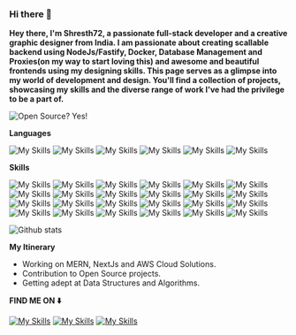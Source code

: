 ### Hi there 👋

<!--
**Shresth72/shresth72** is a ✨ _special_ ✨ repository because its `README.md` (this file) appears on your GitHub profile.

Here are some ideas to get you started:

- 🔭 I’m currently working on ...
- 🌱 I’m currently learning ...
- 👯 I’m looking to collaborate on ...
- 🤔 I’m looking for help with ...
- 💬 Ask me about ...
- 📫 How to reach me: ...
- 😄 Pronouns: ...
- ⚡ Fun fact: ...
-->

**Hey there, I'm Shresth72, a passionate full-stack developer and a creative graphic designer from India.
I am passionate about creating scallable backend using NodeJs/Fastify, Docker, Database Management and Proxies(on my way to start loving this) and awesome and beautiful frontends using my designing skills.
This page serves as a glimpse into my world of development and design. You'll find a collection of projects, showcasing my skills and the diverse range of work I've had the privilege to be a part of.**

![Open Source? Yes!](https://badgen.net/badge/Open%20Source%20%3F/Yes%21/blue?icon=github)

**Languages**

![My Skills](https://img.shields.io/badge/C-00599C?&logoColor=white&style=for-the-badge)
![My Skills](https://img.shields.io/badge/-C++-00599C?logo=Cpp&C=white&style=for-the-badge)
![My Skills](https://img.shields.io/badge/-Python-3776AB?logo=Python&logoColor=white&style=for-the-badge)
![My Skills](https://img.shields.io/badge/-Javascript-F7DF1E?logo=Javascript&logoColor=white&style=for-the-badge)
![My Skills](https://img.shields.io/badge/-Typescript-3178C6?logo=Typescript&logoColor=white&style=for-the-badge)
![My Skills](https://img.shields.io/badge/-mysql-4479A1?logo=mysql&logoColor=white&style=for-the-badge)

**Skills**

![My Skills](https://img.shields.io/badge/-nodejs-339933?logo=nodedotjs&logoColor=white&style=for-the-badge)
![My Skills](https://img.shields.io/badge/-express-000000?logo=Express&logoColor=white&style=for-the-badge)
![My Skills](https://img.shields.io/badge/-docker-0078ba?logo=docker&logoColor=white&style=for-the-badge)
![My Skills](https://img.shields.io/badge/-ReactJs-0088CC?logo=react&logoColor=white&style=for-the-badge)
![My Skills](https://img.shields.io/badge/-NextJs-000000?logo=nextdotjs&logoColor=white&style=for-the-badge)
![My Skills](https://img.shields.io/badge/-caddy-08a70f?logo=caddy&logoColor=white&style=for-the-badge)
![My Skills](https://img.shields.io/badge/-Fastify-f8dd43?logo=fastify&logoColor=black&style=for-the-badge)
![My Skills](https://img.shields.io/badge/-🐻_Zustand-582f3f?&logoColor=white&style=for-the-badge)
![My Skills](https://img.shields.io/badge/-GraphQl-E10098?logo=GraphQl&logoColor=white&style=for-the-badge)
![My Skills](https://img.shields.io/badge/-Three_Fiber-ffffff?logo=threedotjs&logoColor=black&style=for-the-badge)
![My Skills](https://img.shields.io/badge/-Gsap-88CE02?logo=GreenSock&logoColor=white&style=for-the-badge)
![My Skills](https://img.shields.io/badge/-tailwind-06B6D4?logo=tailwindcss&logoColor=white&style=for-the-badge)
![My Skills](https://img.shields.io/badge/-mongoose-F04D35?logo=mongoose&logoColor=white&style=for-the-badge)
![My Skills](https://img.shields.io/badge/-redis-DC382D?logo=redis&logoColor=white&style=for-the-badge)
![My Skills](https://img.shields.io/badge/-firebase-FFCA28?logo=firebase&logoColor=black&style=for-the-badge)
![My Skills](https://img.shields.io/badge/-prisma-2D3748?logo=prisma&logoColor=white&style=for-the-badge)
![My Skills](https://img.shields.io/badge/-git-F05032?logo=git&logoColor=white&style=for-the-badge)
![My Skills](https://img.shields.io/badge/-reactQuery-FF4154?logo=reactQuery&logoColor=white&style=for-the-badge)
![My Skills](https://img.shields.io/badge/-stripe-008CDD?logo=stripe&logoColor=white&style=for-the-badge)
![My Skills](https://img.shields.io/badge/-aws-232F3E?logo=amazonaws&logoColor=white&style=for-the-badge)
![My Skills](https://img.shields.io/badge/-zod-4479A1?logo=zod&logoColor=white&style=for-the-badge)
![My Skills](https://img.shields.io/badge/-postman-FF6C37?logo=postman&logoColor=white&style=for-the-badge)
![My Skills](https://img.shields.io/badge/-photoshop-31A8FF?logo=adobephotoshop&logoColor=white&style=for-the-badge)
![My Skills](https://img.shields.io/badge/-illustrator-FF9A00?logo=adobeillustrator&logoColor=white&style=for-the-badge)

![Github stats](https://github-readme-stats.vercel.app/api?username=shresth72)

**My Itinerary**
* Working on MERN, NextJs and AWS Cloud Solutions.
* Contribution to Open Source projects.
* Getting adept at Data Structures and Algorithms.

**FIND ME ON ⬇️** 

<a href="https://github.com/shresth72">[![My Skills](https://skillicons.dev/icons?i=github)](https://skillicons.dev)</a>
<a href="https://www.linkedin.com/in/shrestha-shashank-38002b22b">[![My Skills](https://skillicons.dev/icons?i=linkedin)](https://skillicons.dev)</a>
<a href="https://codepen.io/shresth72">[![My Skills](https://skillicons.dev/icons?i=codepen)](https://skillicons.dev)</a>
